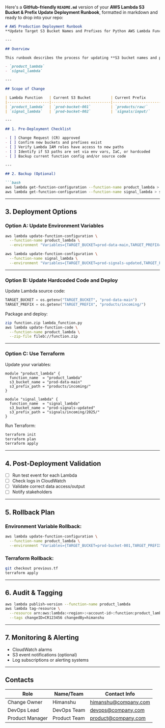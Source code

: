 Here's a **GitHub-friendly `README.md`** version of your **AWS Lambda S3 Bucket & Prefix Update Deployment Runbook**, formatted in markdown and ready to drop into your repo:

```markdown
# AWS Production Deployment Runbook  
**Update Target S3 Bucket Names and Prefixes for Python AWS Lambda Functions**

---

## Overview

This runbook describes the process for updating **S3 bucket names and prefixes** used by two AWS Lambda functions in the **Production** environment:

- `product_lambda`
- `signal_lambda`

---

## Scope of Change

| Lambda Function   | Current S3 Bucket         | Current Prefix           | New S3 Bucket              | New Prefix                     |
|-------------------|---------------------------|---------------------------|-----------------------------|--------------------------------|
| `product_lambda`  | `prod-bucket-001`         | `products/raw/`           | `prod-data-main`            | `products/incoming/`           |
| `signal_lambda`   | `prod-bucket-002`         | `signals/input/`          | `prod-signals-updated`      | `signals/incoming/2025/`       |

---

## 1. Pre-Deployment Checklist

- [ ] Change Request (CR) approved
- [ ] Confirm new buckets and prefixes exist
- [ ] Verify Lambda IAM roles have access to new paths
- [ ] Identify if S3 paths are set via env vars, IaC, or hardcoded
- [ ] Backup current function config and/or source code

---

## 2. Backup (Optional)

```bash
aws lambda get-function-configuration --function-name product_lambda > product_lambda_backup.json
aws lambda get-function-configuration --function-name signal_lambda > signal_lambda_backup.json
```

---

## 3. Deployment Options

### Option A: Update Environment Variables

```bash
aws lambda update-function-configuration \
  --function-name product_lambda \
  --environment "Variables={TARGET_BUCKET=prod-data-main,TARGET_PREFIX=products/incoming/}"

aws lambda update-function-configuration \
  --function-name signal_lambda \
  --environment "Variables={TARGET_BUCKET=prod-signals-updated,TARGET_PREFIX=signals/incoming/2025/}"
```

---

### Option B: Update Hardcoded Code and Deploy

Update Lambda source code:
```python
TARGET_BUCKET = os.getenv("TARGET_BUCKET", "prod-data-main")
TARGET_PREFIX = os.getenv("TARGET_PREFIX", "products/incoming/")
```

Package and deploy:
```bash
zip function.zip lambda_function.py
aws lambda update-function-code \
  --function-name product_lambda \
  --zip-file fileb://function.zip
```

---

### Option C: Use Terraform

Update your variables:
```hcl
module "product_lambda" {
  function_name  = "product_lambda"
  s3_bucket_name = "prod-data-main"
  s3_prefix_path = "products/incoming/"
}

module "signal_lambda" {
  function_name  = "signal_lambda"
  s3_bucket_name = "prod-signals-updated"
  s3_prefix_path = "signals/incoming/2025/"
}
```

Run Terraform:
```bash
terraform init
terraform plan
terraform apply
```

---

## 4. Post-Deployment Validation

- [ ] Run test event for each Lambda
- [ ] Check logs in CloudWatch
- [ ] Validate correct data access/output
- [ ] Notify stakeholders

---

## 5. Rollback Plan

### Environment Variable Rollback:
```bash
aws lambda update-function-configuration \
  --function-name product_lambda \
  --environment "Variables={TARGET_BUCKET=prod-bucket-001,TARGET_PREFIX=products/raw/}"
```

### Terraform Rollback:
```bash
git checkout previous.tf
terraform apply
```

---

## 6. Audit & Tagging

```bash
aws lambda publish-version --function-name product_lambda
aws lambda tag-resource \
  --resource arn:aws:lambda:<region>:<account-id>:function:product_lambda:<version> \
  --tags changeID=CR123456 changedBy=himanshu
```

---

## 7. Monitoring & Alerting

- CloudWatch alarms
- S3 event notifications (optional)
- Log subscriptions or alerting systems

---

## Contacts

| Role            | Name/Team        | Contact Info           |
|------------------|------------------|--------------------------|
| Change Owner     | Himanshu         | himanshu@company.com     |
| DevOps Lead      | DevOps Team      | devops@company.com       |
| Product Manager  | Product Team     | product@company.com      |
```

